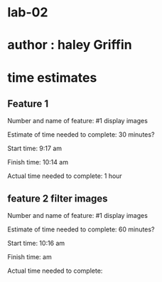 # lab-02
# author : haley Griffin

# time estimates
## Feature 1
Number and name of feature: #1 display images

Estimate of time needed to complete: 30 minutes?

Start time: 9:17 am

Finish time: 10:14 am

Actual time needed to complete: 1 hour

## feature 2 filter images
Number and name of feature: #1 display images

Estimate of time needed to complete: 60 minutes?

Start time: 10:16 am

Finish time:  am

Actual time needed to complete: 